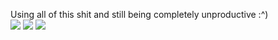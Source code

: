 Using all of this shit and still being completely unproductive :^) <br />
<img src="https://img.shields.io/badge/Arch_Linux-1793D1?style=for-the-badge&logo=arch-linux&logoColor=white"/> <img src="https://img.shields.io/badge/CLion-000000?style=for-the-badge&logo=clion&logoColor=white" /> <img src="https://img.shields.io/badge/Steam-000000?style=for-the-badge&logo=steam&logoColor=white" />
